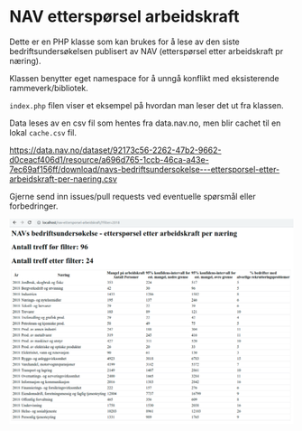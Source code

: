 NAV etterspørsel arbeidskraft
======

Dette er en PHP klasse som kan brukes for å lese av den siste bedriftsundersøkelsen publisert av NAV (etterspørsel etter arbeidskraft pr næring).

Klassen benytter eget namespace for å unngå konflikt med eksisterende rammeverk/bibliotek. 

`index.php` filen viser et eksempel på hvordan man leser det ut fra klassen. 

Data leses av en csv fil som hentes fra data.nav.no, men blir cachet til en lokal `cache.csv` fil.

https://data.nav.no/dataset/92173c56-2262-47b2-9662-d0ceacf406d1/resource/a696d765-1ccb-46ca-a43e-7ec69af156ff/download/navs-bedriftsundersokelse---ettersporsel-etter-arbeidskraft-per-naering.csv

Gjerne send inn issues/pull requests ved eventuelle spørsmål eller forbedringer.

![Screenshot](screenshot.png)